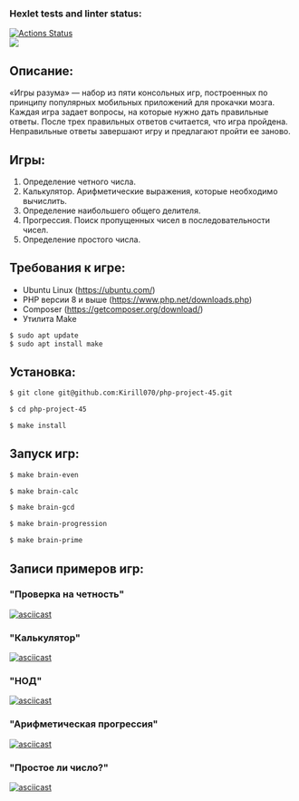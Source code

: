 ### Hexlet tests and linter status:
[![Actions Status](https://github.com/Kirill070/php-project-45/workflows/hexlet-check/badge.svg)](https://github.com/Kirill070/php-project-45/actions)<br>
<a href="https://codeclimate.com/github/Kirill070/php-project-45/maintainability"><img src="https://api.codeclimate.com/v1/badges/bf304ab1a22cc90bb35e/maintainability" /></a><br>

## Описание:

«Игры разума» — набор из пяти консольных игр, построенных по принципу популярных мобильных приложений для прокачки мозга. Каждая игра задает вопросы, на которые нужно дать правильные ответы. После трех правильных ответов считается, что игра пройдена. Неправильные ответы завершают игру и предлагают пройти ее заново. 

## Игры:

1. Определение четного числа.<br>
2. Калькулятор. Арифметические выражения, которые необходимо вычислить.<br>
3. Определение наибольшего общего делителя.<br>
4. Прогрессия. Поиск пропущенных чисел в последовательности чисел.<br>
5. Определение простого числа.<br>

## Требования к игре:

* Ubuntu Linux (https://ubuntu.com/)
* PHP версии 8 и выше (https://www.php.net/downloads.php)
* Composer (https://getcomposer.org/download/)
* Утилита Make
```sh
$ sudo apt update
$ sudo apt install make
```


## Установка:

```sh
$ git clone git@github.com:Kirill070/php-project-45.git

$ cd php-project-45

$ make install
```

## Запуск игр:

```sh
$ make brain-even

$ make brain-calc

$ make brain-gcd

$ make brain-progression

$ make brain-prime
```

## Записи примеров игр:

### "Проверка на четность"

[![asciicast](https://asciinema.org/a/kcDHNqyWRjF3UcjGLKErHaCjO.svg)](https://asciinema.org/a/kcDHNqyWRjF3UcjGLKErHaCjO)

### "Калькулятор"

[![asciicast](https://asciinema.org/a/Ivy67npCEWYjEgb5r3EAGwgMA.svg)](https://asciinema.org/a/Ivy67npCEWYjEgb5r3EAGwgMA)

### "НОД"

[![asciicast](https://asciinema.org/a/6a5xtge0wKIPIqPwCjEAHRE2j.svg)](https://asciinema.org/a/6a5xtge0wKIPIqPwCjEAHRE2j)

### "Арифметическая прогрессия"

[![asciicast](https://asciinema.org/a/MSe5pXTyxQgbFIPHFj8NAkawP.svg)](https://asciinema.org/a/MSe5pXTyxQgbFIPHFj8NAkawP)

### "Простое ли число?"

[![asciicast](https://asciinema.org/a/wcozF1Ct4taSWC4mOyS9orVfC.svg)](https://asciinema.org/a/wcozF1Ct4taSWC4mOyS9orVfC)